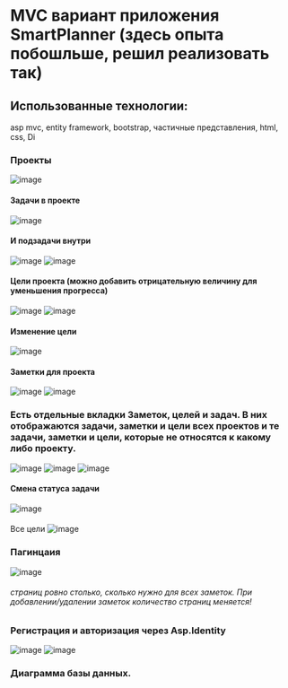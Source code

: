 # MVC вариант приложения SmartPlanner (здесь опыта побошльше, решил реализовать так)
## Использованные технологии:
asp mvc, entity framework, bootstrap, частичные представления, html, css, Di

### Проекты
![image](https://github.com/user-attachments/assets/62dd1760-b989-4a51-aae1-d761ceca3c3d)
#### Задачи в проекте
![image](https://github.com/user-attachments/assets/e049d39c-4e24-479e-a158-e70f1a615271)
#### И подзадачи внутри
![image](https://github.com/user-attachments/assets/a0162569-3c84-42c1-8cac-fb1e4cda9e66)
![image](https://github.com/user-attachments/assets/50b3aba3-b0af-44a8-8e63-b4c81eff4e1e)

#### Цели проекта (можно добавить отрицательную величину для уменьшения прогресса)
![image](https://github.com/user-attachments/assets/5fb31817-60d6-48cd-b32b-73844d5da2a4)
![image](https://github.com/user-attachments/assets/edf0b1d8-b84b-47ad-902a-39148300fc95)
#### Изменение цели
![image](https://github.com/user-attachments/assets/50af3a80-8712-4bc0-82b9-d89dbb5c1d41)
#### Заметки для проекта
![image](https://github.com/user-attachments/assets/358105ba-85f8-4d05-823d-c31c3bf070b9)
![image](https://github.com/user-attachments/assets/27bb15b9-1651-4027-8ce5-8848c85be568)

### Есть отдельные вкладки Заметок, целей и задач. В них отображаются задачи, заметки и цели всех проектов и те задачи, заметки и цели, которые не относятся к какому либо проекту.
![image](https://github.com/user-attachments/assets/a9385f29-d02d-4e52-990c-608560405e8e)
![image](https://github.com/user-attachments/assets/180e9b98-924e-49ea-86c4-e4449b00dac4)
![image](https://github.com/user-attachments/assets/86de697a-fd20-42e9-b59c-a8fe99c174f4)
#### Смена статуса задачи 
![image](https://github.com/user-attachments/assets/9e759773-df61-45d7-aff9-5775b8f8fa44)
####
Все цели
![image](https://github.com/user-attachments/assets/fa97b2ad-4b1d-49d3-8ada-02ec1260bbb6)


### Пагинцаия
![image](https://github.com/user-attachments/assets/ad3bdafa-3555-48fa-80b3-b94a661b96dd)
###### страниц ровно столько, сколько нужно для всех заметок. При добавлении/удалении заметок количество страниц меняется!

### Регистрация и авторизация через Asp.Identity
![image](https://github.com/user-attachments/assets/f91b322d-2638-42c8-a89c-0e4a056faa8c)
![image](https://github.com/user-attachments/assets/2eaa2db2-fbc3-4e67-b614-f8a4d2aecf0b)


### Диаграмма базы данных. 
